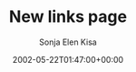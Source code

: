 ---
title: 'New links page'
posts: 2
hash: 't12'
author: 'Sonja Elen Kisa'
date: 2002-05-22T01:47:00+00:00
sources:
  - http://forums.tokipona.org/viewtopic.php%3Ft=12.html
---